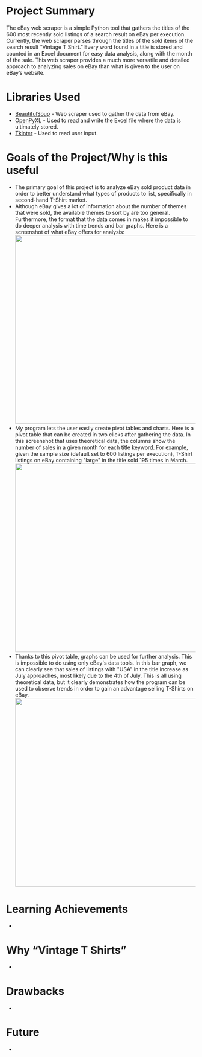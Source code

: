 # Project Summary
The eBay web scraper is a simple Python tool that gathers the titles of the 600 most recently sold listings of a search result on eBay per execution. Currently, the web scraper parses through the titles of the sold items of the search result “Vintage T Shirt.” Every word found in a title is stored and counted in an Excel document for easy data analysis, along with the month of the sale. This web scraper provides a much more versatile and detailed approach to analyzing sales on eBay than what is given to the user on eBay’s website. 
# Libraries Used
- [BeautifulSoup](https://beautiful-soup-4.readthedocs.io/en/latest/) - Web scraper used to gather the data from eBay. 
- [OpenPyXL](https://openpyxl.readthedocs.io/en/stable/) - Used to read and write the Excel file where the data is ultimately stored.
- [Tkinter](https://docs.python.org/3/library/tkinter.html) - Used to read user input. 
# Goals of the Project/Why is this useful
- The primary goal of this project is to analyze eBay sold product data in order to better understand what types of products to list, specifically in second-hand T-Shirt market.
- Although eBay gives a lot of information about the number of themes that were sold, the available themes to sort by are too general. Furthermore, the format that the data comes in makes it impossible to do deeper analysis with time trends and bar graphs. Here is a screenshot of what eBay offers for analysis:
<br><img src="https://user-images.githubusercontent.com/35280181/183777489-39fbf879-aa34-4ac7-b077-1e51f9264d0b.png" width="500"><br>
- My program lets the user easily create pivot tables and charts. Here is a pivot table that can be created in two clicks after gathering the data. In this screenshot that uses theoretical data, the columns show the number of sales in a given month for each title keyword. For example, given the sample size (default set to 600 listings per execution), T-Shirt listings on eBay containing "large" in the title sold 195 times in March. 
<br> <img src="https://user-images.githubusercontent.com/35280181/183790546-5f80cd3a-ec0d-4f01-b101-37b425f6f980.png" width="500"><br>
- Thanks to this pivot table, graphs can be used for further analysis. This is impossible to do using only eBay's data tools. In this bar graph, we can clearly see that sales of listings with "USA" in the title increase as July approaches, most likely due to the 4th of July. This is all using theoretical data, but it clearly demonstrates how the program can be used to observe trends in order to gain an advantage selling T-Shirts on eBay. 
<br> <img src="https://user-images.githubusercontent.com/35280181/183793791-debc59f2-7889-44f4-9cae-61d29cdb1c88.png" width="500"><br>

# Learning Achievements
- 
# Why “Vintage T Shirts”
-
# Drawbacks
-
# Future 
-
